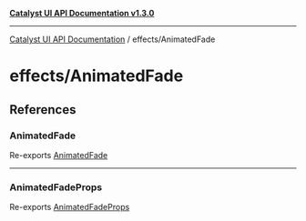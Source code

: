 [**Catalyst UI API Documentation v1.3.0**](../../README.md)

---

[Catalyst UI API Documentation](../../README.md) / effects/AnimatedFade

# effects/AnimatedFade

## References

### AnimatedFade

Re-exports [AnimatedFade](AnimatedFade/variables/AnimatedFade.md)

---

### AnimatedFadeProps

Re-exports [AnimatedFadeProps](AnimatedFade/interfaces/AnimatedFadeProps.md)
